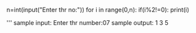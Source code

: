n=int(input("Enter thr no:"))
for i in range(0,n):
      if(i%2!=0):
       print(i)
       
       
       
'''
sample input:
  Enter thr number:07
sample output:
 1
 3
 5

